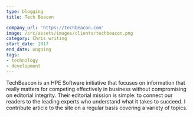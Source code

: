 ```yaml
---
type: blogging
title: Tech Beacon

company_url: 'https://techbeacon.com'
image: /src/assets/images/clients/techbeacon.png
category: Chris writing
start_date: 2017
end_date: ongoing
tags:
- technology
- development
---
```


TechBeacon is an HPE Software initiative that focuses on information that really matters for competing effectively in business without compromising on editorial integrity. Their editorial mission is simple: to connect our readers to the leading experts who understand what it takes to succeed. I contribute article to the site on a regular basis covering a variety of topics.
